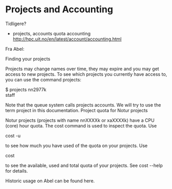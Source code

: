 # Projects and Accounting
Tidligere?
- projects, accounts
  quota
  accounting
  http://hpc.uit.no/en/latest/account/accounting.html

Fra Abel:

Finding your projects

Projects may change names over time, they may expire and you may get access to new projects. To see which projects you currently have access to, you can use the command projects:

$ projects
nn2977k   
staff

Note that the queue system calls projects accounts. We will try to use the term project in this documentation.
Project quota for Notur projects

Notur projects (projects with name nnXXXXk or xaXXXXk) have a CPU (core) hour quota. The cost command is used to inspect the quota. Use

cost -u

to see how much you have used of the quota on your projects.  Use

cost

to see the available, used and total quota of your projects.  See cost --help for details.

Historic usage on Abel can be found here.
